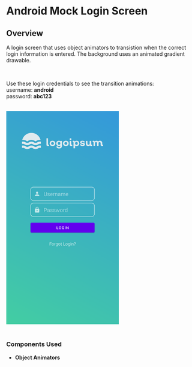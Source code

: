 # Android Mock Login Screen

## Overview
A login screen that uses object animators to transistion when the correct login information is entered. The background uses an animated gradient drawable.

<br>

Use these login credentials to see the transition animations: <br/>
username: **android**  <br/>
password: **abc123**

<br>

<img src="images/Animated-Gradient-1.png" width="300">

<br>
<br>

### Components Used
* **Object Animators**
